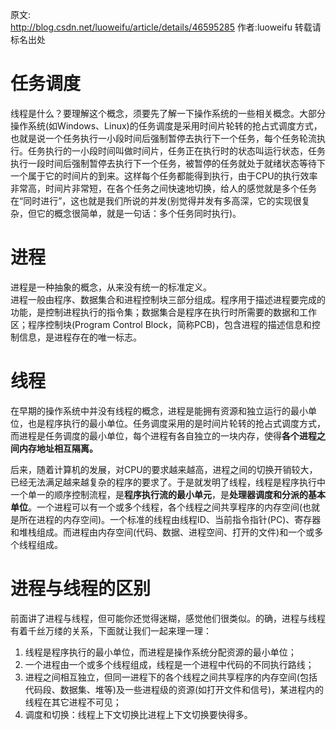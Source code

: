 原文:  
http://blog.csdn.net/luoweifu/article/details/46595285 
作者:luoweifu 
转载请标名出处

# 任务调度  
线程是什么？要理解这个概念，须要先了解一下操作系统的一些相关概念。大部分操作系统(如Windows、Linux)的任务调度是采用时间片轮转的抢占式调度方式，也就是说一个任务执行一小段时间后强制暂停去执行下一个任务，每个任务轮流执行。任务执行的一小段时间叫做时间片，任务正在执行时的状态叫运行状态，任务执行一段时间后强制暂停去执行下一个任务，被暂停的任务就处于就绪状态等待下一个属于它的时间片的到来。这样每个任务都能得到执行，由于CPU的执行效率非常高，时间片非常短，在各个任务之间快速地切换，给人的感觉就是多个任务在“同时进行”，这也就是我们所说的并发(别觉得并发有多高深，它的实现很复杂，但它的概念很简单，就是一句话：多个任务同时执行)。  

# 进程
进程是一种抽象的概念，从来没有统一的标准定义。  
进程一般由程序、数据集合和进程控制块三部分组成。程序用于描述进程要完成的功能，是控制进程执行的指令集；数据集合是程序在执行时所需要的数据和工作区；程序控制块(Program Control Block，简称PCB)，包含进程的描述信息和控制信息，是进程存在的唯一标志。
  
# 线程

在早期的操作系统中并没有线程的概念，进程是能拥有资源和独立运行的最小单位，也是程序执行的最小单位。任务调度采用的是时间片轮转的抢占式调度方式，而进程是任务调度的最小单位，每个进程有各自独立的一块内存，使得**各个进程之间内存地址相互隔离。**

后来，随着计算机的发展，对CPU的要求越来越高，进程之间的切换开销较大，已经无法满足越来越复杂的程序的要求了。于是就发明了线程，线程是程序执行中一个单一的顺序控制流程，是**程序执行流的最小单元**，是**处理器调度和分派的基本单位**。一个进程可以有一个或多个线程，各个线程之间共享程序的内存空间(也就是所在进程的内存空间)。一个标准的线程由线程ID、当前指令指针(PC)、寄存器和堆栈组成。而进程由内存空间(代码、数据、进程空间、打开的文件)和一个或多个线程组成。

# 进程与线程的区别
前面讲了进程与线程，但可能你还觉得迷糊，感觉他们很类似。的确，进程与线程有着千丝万缕的关系，下面就让我们一起来理一理：  
1. 线程是程序执行的最小单位，而进程是操作系统分配资源的最小单位； 
2. 一个进程由一个或多个线程组成，线程是一个进程中代码的不同执行路线； 
3. 进程之间相互独立，但同一进程下的各个线程之间共享程序的内存空间(包括代码段、数据集、堆等)及一些进程级的资源(如打开文件和信号)，某进程内的线程在其它进程不可见；
4. 调度和切换：线程上下文切换比进程上下文切换要快得多。